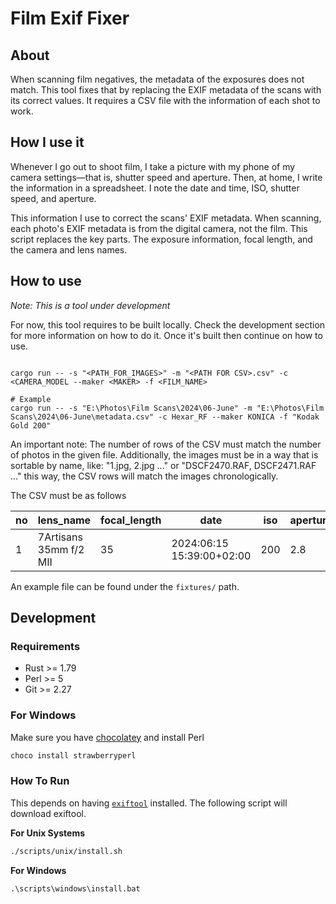 # Film Exif Fixer

## About

When scanning film negatives, the metadata of the exposures does not match.
This tool fixes that by replacing the EXIF metadata of the scans with its
correct values. It requires a CSV file with the information of each shot
to work.

## How I use it

Whenever I go out to shoot film, I take a picture with my phone of my camera
settings—that is, shutter speed and aperture. Then, at home, I write the
information in a spreadsheet. I note the date and time, ISO, shutter speed,
and aperture.

This information I use to correct the scans' EXIF metadata. When scanning, each
photo's EXIF metadata is from the digital camera, not the film. This script
replaces the key parts. The exposure information, focal length, and the camera
and lens names.

## How to use

_Note: This is a tool under development_

For now, this tool requires to be built locally. Check the development section
for more information on how to do it. Once it's built then continue on how to
use.

```shell

cargo run -- -s "<PATH_FOR_IMAGES>" -m "<PATH FOR CSV>.csv" -c <CAMERA_MODEL --maker <MAKER> -f <FILM_NAME>

# Example
cargo run -- -s "E:\Photos\Film Scans\2024\06-June" -m "E:\Photos\Film Scans\2024\06-June\metadata.csv" -c Hexar_RF --maker KONICA -f "Kodak Gold 200"
```

An important note: The number of rows of the CSV must match the number of photos
in the given file. Additionally, the images must be in a way that is sortable
by name, like: "1.jpg, 2.jpg ..." or "DSCF2470.RAF, DSCF2471.RAF ..." this way,
the CSV rows will match the images chronologically.

The CSV must be as follows

| no | lens_name              | focal_length | date                      | iso | aperture | shutter_speed |
|----|------------------------|--------------|---------------------------|-----|----------|---------------|
| 1  | 7Artisans 35mm f/2 MII | 35           | 2024:06:15 15:39:00+02:00 | 200 | 2.8      | 1/60          |

An example file can be found under the `fixtures/` path.

## Development

### Requirements

- Rust >= 1.79
- Perl >= 5
- Git >= 2.27

### For Windows

Make sure you have [chocolatey](https://chocolatey.org/) and install Perl

```bat
choco install strawberryperl
```

### How To Run

This depends on having [`exiftool`](https://exiftool.org/) installed. The following script will
download exiftool.

**For Unix Systems**

```bash
./scripts/unix/install.sh
```

**For Windows**

```bat
.\scripts\windows\install.bat
```